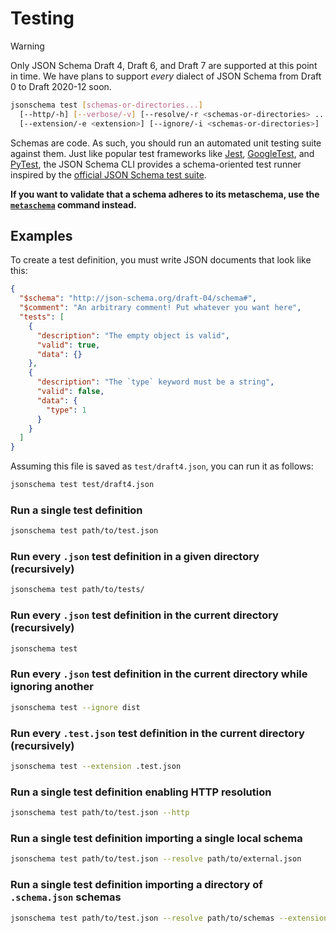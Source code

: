 Testing
=======

> [!WARNING]
> Only JSON Schema Draft 4, Draft 6, and Draft 7 are supported at this point in
> time. We have plans to support *every* dialect of JSON Schema from Draft 0 to
> Draft 2020-12 soon.

```sh
jsonschema test [schemas-or-directories...]
  [--http/-h] [--verbose/-v] [--resolve/-r <schemas-or-directories> ...]
  [--extension/-e <extension>] [--ignore/-i <schemas-or-directories>]
```

Schemas are code. As such, you should run an automated unit testing suite
against them. Just like popular test frameworks like [Jest](https://jestjs.io),
[GoogleTest](https://google.github.io/googletest/), and
[PyTest](https://docs.pytest.org), the JSON Schema CLI provides a
schema-oriented test runner inspired by the [official JSON Schema test
suite](https://github.com/json-schema-org/JSON-Schema-Test-Suite).

**If you want to validate that a schema adheres to its metaschema, use the
[`metaschema`](./metaschema.markdown) command instead.**

Examples
--------

To create a test definition, you must write JSON documents that look like this:

```json
{
  "$schema": "http://json-schema.org/draft-04/schema#",
  "$comment": "An arbitrary comment! Put whatever you want here",
  "tests": [
    {
      "description": "The empty object is valid",
      "valid": true,
      "data": {}
    },
    {
      "description": "The `type` keyword must be a string",
      "valid": false,
      "data": {
        "type": 1
      }
    }
  ]
}
```

Assuming this file is saved as `test/draft4.json`, you can run it as follows:

```sh
jsonschema test test/draft4.json
```

### Run a single test definition

```sh
jsonschema test path/to/test.json
```

### Run every `.json` test definition in a given directory (recursively)

```sh
jsonschema test path/to/tests/
```

### Run every `.json` test definition in the current directory (recursively)

```sh
jsonschema test
```

### Run every `.json` test definition in the current directory while ignoring another

```sh
jsonschema test --ignore dist
```

### Run every `.test.json` test definition in the current directory (recursively)

```sh
jsonschema test --extension .test.json
```

### Run a single test definition enabling HTTP resolution

```sh
jsonschema test path/to/test.json --http
```

### Run a single test definition importing a single local schema

```sh
jsonschema test path/to/test.json --resolve path/to/external.json
```

### Run a single test definition importing a directory of `.schema.json` schemas

```sh
jsonschema test path/to/test.json --resolve path/to/schemas --extension schema.json
```
